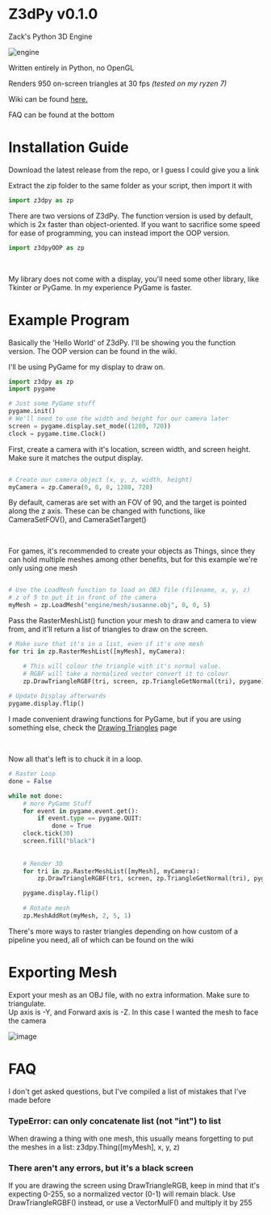 # Z3dPy v0.1.0
Zack's Python 3D Engine

![engine](https://user-images.githubusercontent.com/115175938/235578934-23defc68-c021-4b05-b169-272e9ac8d3c9.gif)

Written entirely in Python, no OpenGL

Renders 950 on-screen triangles at 30 fps *(tested on my ryzen 7)*

Wiki can be found <a href="https://github.com/ZackWilde27/pythonRasterizer/wiki">here.</a>

FAQ can be found at the bottom

# Installation Guide

Download the latest release from the repo, or I guess I could give you a <a>link</a>

Extract the zip folder to the same folder as your script, then import it with
```python
import z3dpy as zp
```

There are two versions of Z3dPy. The function version is used by default, which is 2x faster than object-oriented. If you want to sacrifice some speed for ease of programming, you can instead import the OOP version.

```python
import z3dpyOOP as zp
```

<br>

My library does not come with a display, you'll need some other library, like Tkinter or PyGame. In my experience PyGame is faster.

# Example Program

Basically the 'Hello World' of Z3dPy. I'll be showing you the function version. The OOP version can be found in the wiki.

I'll be using PyGame for my display to draw on.
```python
import z3dpy as zp
import pygame

# Just some PyGame stuff
pygame.init()
# We'll need to use the width and height for our camera later
screen = pygame.display.set_mode((1280, 720))
clock = pygame.time.Clock()
```

First, create a camera with it's location, screen width, and screen height. Make sure it matches the output display.

```python

# Create our camera object (x, y, z, width, height)
myCamera = zp.Camera(0, 0, 0, 1280, 720)

```

By default, cameras are set with an FOV of 90, and the target is pointed along the z axis. These can be changed with functions, like CameraSetFOV(), and CameraSetTarget()

<br>

For games, it's recommended to create your objects as Things, since they can hold multiple meshes among other benefits, but for this example we're only using one mesh

```python

# Use the LoadMesh function to load an OBJ file (filename, x, y, z)
# z of 5 to put it in front of the camera
myMesh = zp.LoadMesh("engine/mesh/susanne.obj", 0, 0, 5)

```

Pass the RasterMeshList() function your mesh to draw and camera to view from, and it'll return a list of triangles to draw on the screen.

```python
# Make sure that it's in a list, even if it's one mesh
for tri in zp.RasterMeshList([myMesh], myCamera):

    # This will colour the triangle with it's normal value.
    # RGBF will take a normalized vector convert it to colour
    zp.DrawTriangleRGBF(tri, screen, zp.TriangleGetNormal(tri), pygame)
    
# Update Display afterwards
pygame.display.flip()
```

I made convenient drawing functions for PyGame, but if you are using something else, check the <a href="https://github.com/ZackWilde27/Z3dPy/wiki/Drawing-Triangles">Drawing Triangles</a> page

<br>

Now all that's left is to chuck it in a loop.

```python
# Raster Loop
done = False

while not done:
    # more PyGame Stuff
    for event in pygame.event.get():
        if event.type == pygame.QUIT:
            done = True    
    clock.tick(30)
    screen.fill("black")
    
    
    # Render 3D
    for tri in zp.RasterMeshList([myMesh], myCamera):
        zp.DrawTriangleRGBF(tri, screen, zp.TriangleGetNormal(tri), pygame)

    pygame.display.flip()
    
    # Rotate mesh
    zp.MeshAddRot(myMesh, 2, 5, 1)
```
There's more ways to raster triangles depending on how custom of a pipeline you need, all of which can be found on the wiki

# Exporting Mesh

Export your mesh as an OBJ file, with no extra information. Make sure to triangulate.
<br>
Up axis is -Y, and Forward axis is -Z. In this case I wanted the mesh to face the camera

![image](https://user-images.githubusercontent.com/115175938/235002154-62bb03ad-13f3-4084-b410-aa0074553865.png)

# FAQ

I don't get asked questions, but I've compiled a list of mistakes that I've made before

### TypeError: can only concatenate list (not "int") to list

When drawing a thing with one mesh, this usually means forgetting to put the meshes in a list: z3dpy.Thing([myMesh], x, y, z)

### There aren't any errors, but it's a black screen

If you are drawing the screen using DrawTriangleRGB, keep in mind that it's expecting 0-255, so a normalized vector (0-1) will remain black. Use DrawTriangleRGBF() instead, or use a VectorMulF() and multiply it by 255
